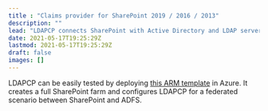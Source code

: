 ```yaml
---
title : "Claims provider for SharePoint 2019 / 2016 / 2013"
description: ""
lead: "LDAPCP connects SharePoint with Active Directory and LDAP servers to enhance the people picker with a great search experience in federated authentication."
date: 2021-05-17T19:25:29Z
lastmod: 2021-05-17T19:25:29Z
draft: false
images: []
---
```


LDAPCP can be easily tested by deploying [this ARM template](https://azure.microsoft.com/en-us/resources/templates/sharepoint-adfs/) in Azure. It creates a full SharePoint farm and configures LDAPCP for a federated scenario between SharePoint and ADFS.
